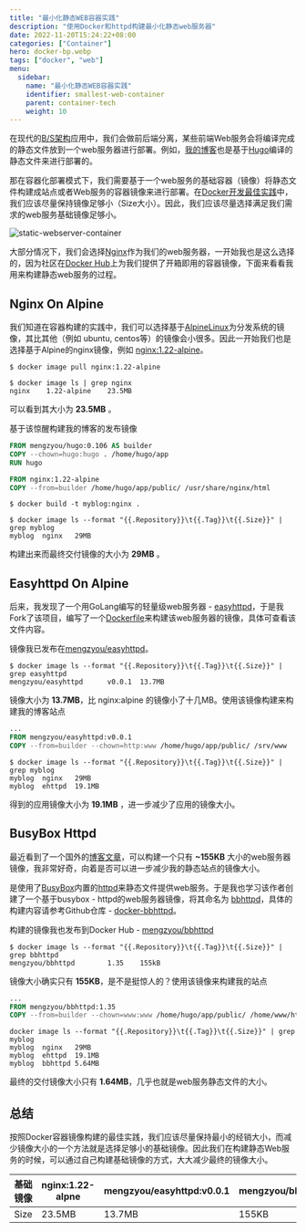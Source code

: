 ```yaml
---
title: "最小化静态WEB容器实践"
description: "使用Docker和httpd构建最小化静态web服务器"
date: 2022-11-20T15:24:22+08:00
categories: ["Container"]
hero: docker-bp.webp
tags: ["docker", "web"]
menu:
  sidebar:
    name: "最小化静态WEB容器实践"
    identifier: smallest-web-container
    parent: container-tech
    weight: 10
---
```


在现代的[B/S架构](https://baike.baidu.com/item/BS%E6%9E%B6%E6%9E%84/1297196)应用中，我们会做前后端分离，某些前端Web服务会将编译完成的静态文件放到一个web服务器进行部署。例如，[我的博客](https://blog.mengz.dev/)也是基于[Hugo](https://gohugo.io)编译的静态文件来进行部署的。  

那在容器化部署模式下，我们需要基于一个web服务的基础容器（镜像）将静态文件构建成站点或者Web服务的容器镜像来进行部署。在[Docker开发最佳实践](https://docs.docker.com/develop/dev-best-practices/)中，我们应该尽量保持镜像足够小（Size大小）。因此，我们应该尽量选择满足我们需求的web服务基础镜像足够小。  

![static-webserver-container](https://images.mengz.dev/posts/static-webserver-container.png)  

大部分情况下，我们会选择[Nginx](https://www.nginx.com/)作为我们的web服务器，一开始我也是这么选择的，因为社区在[Docker Hub](https://hub.docker.com/_/nginx/)上为我们提供了开箱即用的容器镜像，下面来看看我用来构建静态web服务的过程。  

## Nginx On Alpine

我们知道在容器构建的实践中，我们可以选择基于[AlpineLinux](https://www.alpinelinux.org)为分发系统的镜像，其比其他（例如 ubuntu, centos等）的镜像会小很多。因此一开始我们也是选择基于Alpine的nginx镜像，例如 [nginx:1.22-alpine](https://github.com/nginxinc/docker-nginx/blob/fef51235521d1cdf8b05d8cb1378a526d2abf421/mainline/alpine/Dockerfile)。  

```shell
$ docker image pull nginx:1.22-alpine

$ docker image ls | grep nginx
nginx    1.22-alpine    23.5MB
```

可以看到其大小为 **23.5MB** 。  

基于该惊醒构建我的博客的发布镜像  

```Dockerfile
FROM mengzyou/hugo:0.106 AS builder
COPY --chown=hugo:hugo . /home/hugo/app
RUN hugo

FROM nginx:1.22-alpine
COPY --from=builder /home/hugo/app/public/ /usr/share/nginx/html
```

```shell
$ docker build -t myblog:nginx .

$ docker image ls --format "{{.Repository}}\t{{.Tag}}\t{{.Size}}" | grep myblog
myblog  nginx   29MB
```

构建出来而最终交付镜像的大小为 **29MB** 。  

## Easyhttpd On Alpine 

后来，我发现了一个用GoLang编写的轻量级web服务器 - [easyhttpd](https://github.com/bitepeng/easyhttpd)，于是我Fork了该项目，编写了一个[Dockerfile](https://github.com/mengzyou/easyhttpd/blob/main/Dockerfile)来构建该web服务器的镜像，具体可查看该文件内容。  

镜像我已发布在[mengzyou/easyhttpd](https://hub.docker.com/r/mengzyou/easyhttpd)。  

```shell
$ docker image ls --format "{{.Repository}}\t{{.Tag}}\t{{.Size}}" | grep easyhttpd
mengzyou/easyhttpd      v0.0.1  13.7MB
```

镜像大小为 **13.7MB**，比 nginx:alpine 的镜像小了十几MB。使用该镜像构建来构建我的博客站点  

```Dockerfile
...
FROM mengzyou/easyhttpd:v0.0.1
COPY --from=builder --chown=http:www /home/hugo/app/public/ /srv/www
```

```shell
$ docker image ls --format "{{.Repository}}\t{{.Tag}}\t{{.Size}}" | grep myblog
myblog  nginx   29MB
myblog  ehttpd  19.1MB
```

得到的应用镜像大小为 **19.1MB** ，进一步减少了应用的镜像大小。  

## BusyBox Httpd

最近看到了一个国外的[博客文章](https://lipanski.com/posts/smallest-docker-image-static-website)，可以构建一个只有 **~155KB** 大小的web服务器镜像，我非常好奇，向着是否可以进一步减少我的静态站点的镜像大小。  

是使用了[BusyBox](https://busybox.net/)内置的[httpd](https://git.busybox.net/busybox/tree/networking/httpd.c)来静态文件提供web服务。于是我也学习该作者创建了一个基于busybox - httpd的web服务器镜像，将其命名为 [bbhttpd](https://github.com/mengzyou/docker-bbhttpd)，具体的构建内容请参考Github仓库 - [docker-bbhttpd](https://github.com/mengzyou/docker-bbhttpd)。  

构建的镜像我也发布到Docker Hub - [mengzyou/bbhttpd](https://hub.docker.com/r/mengzyou/bbhttpd)  

```shell
$ docker image ls --format "{{.Repository}}\t{{.Tag}}\t{{.Size}}" | grep bbhttpd
mengzyou/bbhttpd        1.35    155kB
```

镜像大小确实只有 **155KB**，是不是挺惊人的？使用该镜像来构建我的站点  

```Dockerfile
...
FROM mengzyou/bbhttpd:1.35
COPY --from=builder --chown=www:www /home/hugo/app/public/ /home/www/html
```

```shell
docker image ls --format "{{.Repository}}\t{{.Tag}}\t{{.Size}}" | grep myblog
myblog  nginx   29MB
myblog  ehttpd  19.1MB
myblog  bbhttpd 5.64MB
```

最终的交付镜像大小只有 **1.64MB**，几乎也就是web服务静态文件的大小。  

## 总结

按照Docker容器镜像构建的最佳实践，我们应该尽量保持最小的经销大小，而减少镜像大小的一个方法就是选择足够小的基础镜像。因此我们在构建静态Web服务的时候，可以通过自己构建基础镜像的方式，大大减少最终的镜像大小。  

| 基础镜像 | nginx:1.22-alpne | mengzyou/easyhttpd:v0.0.1 | mengzyou/bbhttpd:1.35 |  
| ------------- | ---------------- | ------------------------- | --------------------- |  
| Size | 23.5MB | 13.7MB | 155KB |  

